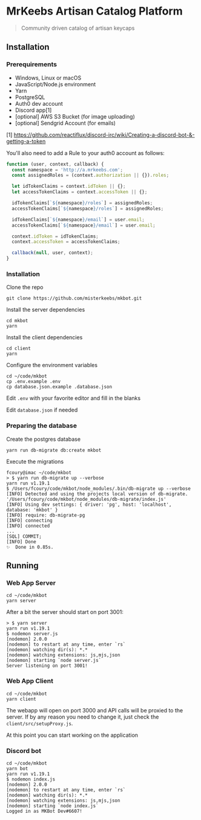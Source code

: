 # MrKeebs Artisan Catalog Platform
> Community driven catalog of artisan keycaps

## Installation

### Prerequirements

- Windows, Linux or macOS
- JavaScript/Node.js environment
- Yarn
- PostgreSQL
- Auth0 dev account
- Discord app[1]
- [optional] AWS S3 Bucket (for image uploading)
- [optional] Sendgrid Account (for emails)

[1] https://github.com/reactiflux/discord-irc/wiki/Creating-a-discord-bot-&-getting-a-token

You'll also need to add a Rule to your auth0 account as follows:

```javascript
function (user, context, callback) {
  const namespace = 'http://a.mrkeebs.com';
  const assignedRoles = (context.authorization || {}).roles;

  let idTokenClaims = context.idToken || {};
  let accessTokenClaims = context.accessToken || {};

  idTokenClaims[`${namespace}/roles`] = assignedRoles;
  accessTokenClaims[`${namespace}/roles`] = assignedRoles;

  idTokenClaims[`${namespace}/email`] = user.email;
  accessTokenClaims[`${namespace}/email`] = user.email;

  context.idToken = idTokenClaims;
  context.accessToken = accessTokenClaims;

  callback(null, user, context);
}
```

### Installation

Clone the repo

```
git clone https://github.com/misterkeebs/mkbot.git
```

Install the server dependencies

```
cd mkbot
yarn
```

Install the client dependencies

```
cd client
yarn
```

Configure the environment variables

```
cd ~/code/mkbot
cp .env.example .env
cp database.json.example .database.json
```

Edit `.env` with your favorite editor and fill in the blanks

Edit `database.json` if needed

### Preparing the database

Create the postgres database

```
yarn run db-migrate db:create mkbot
```

Execute the migrations

```
fcoury@imac ~/code/mkbot
> $ yarn run db-migrate up --verbose
yarn run v1.19.1
$ /Users/fcoury/code/mkbot/node_modules/.bin/db-migrate up --verbose
[INFO] Detected and using the projects local version of db-migrate. '/Users/fcoury/code/mkbot/node_modules/db-migrate/index.js'
[INFO] Using dev settings: { driver: 'pg', host: 'localhost', database: 'mkbot' }
[INFO] require: db-migrate-pg
[INFO] connecting
[INFO] connected
...
[SQL] COMMIT;
[INFO] Done
✨  Done in 0.85s.
```

## Running

### Web App Server

```
cd ~/code/mkbot
yarn server
```

After a bit the server should start on port 3001:

```
> $ yarn server
yarn run v1.19.1
$ nodemon server.js
[nodemon] 2.0.0
[nodemon] to restart at any time, enter `rs`
[nodemon] watching dir(s): *.*
[nodemon] watching extensions: js,mjs,json
[nodemon] starting `node server.js`
Server listening on port 3001!
```

### Web App Client

```
cd ~/code/mkbot
yarn client
```

The webapp will open on port 3000 and API calls will be proxied to the server. If by any reason you need to change it, just check the `client/src/setupProxy.js`.

At this point you can start working on the application

### Discord bot

```
cd ~/code/mkbot
yarn bot
yarn run v1.19.1
$ nodemon index.js
[nodemon] 2.0.0
[nodemon] to restart at any time, enter `rs`
[nodemon] watching dir(s): *.*
[nodemon] watching extensions: js,mjs,json
[nodemon] starting `node index.js`
Logged in as MKBot Dev#6607!
```
